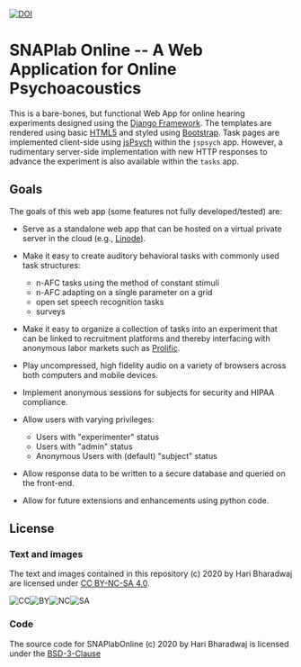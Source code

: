 [![DOI](https://zenodo.org/badge/267509217.svg)](https://zenodo.org/badge/latestdoi/267509217)

# SNAPlab Online -- A Web Application for Online Psychoacoustics


This is a bare-bones, but functional Web App for online
hearing experiments designed using the [Django Framework](https://www.djangoproject.com).
The templates are rendered using basic [HTML5](https://en.wikipedia.org/wiki/HTML5) and
styled using [Bootstrap](https://getbootstrap.com/).
Task pages are implemented client-side using [jsPsych](https://www.jspsych.org)
within the ```jspsych``` app.
However, a rudimentary server-side implementation 
with new HTTP responses to advance the experiment
is also available within the ```tasks``` app.


## Goals

The goals of this web app (some features not fully developed/tested) are:

-	Serve as a standalone web app that can be hosted
	on a virtual private server in the cloud (e.g., [Linode](https://www.linode.com)).

- 	Make it easy to create auditory behavioral tasks
	with commonly used task structures:

	* n-AFC tasks using the method of constant stimuli
	* n-AFC adapting on a single parameter on a grid
	* open set speech recognition tasks
	* surveys

-	Make it easy to organize a collection of tasks into an experiment
	that can be linked to recruitment platforms and thereby interfacing
	with anonymous labor markets such as [Prolific](https://www.prolific.co).

-	Play uncompressed, high fidelity audio on a variety of browsers
	across both computers and mobile devices.

-	Implement anonymous sessions for subjects for security
	and HIPAA compliance.

-	Allow users with varying privileges:

	- Users with "experimenter" status
	- Users with "admin" status
	- Anonymous Users with (default) "subject" status

-	Allow response data to be written to a secure database
	and queried on the front-end.

-	Allow for future extensions and enhancements using python code.

## License
### Text and images
The text and images contained in this repository (c) 2020 by Hari Bharadwaj are licensed under [CC BY-NC-SA 4.0](https://creativecommons.org/licenses/by-nc-sa/4.0/).

![CC](https://mirrors.creativecommons.org/presskit/icons/cc.svg)![BY](https://mirrors.creativecommons.org/presskit/icons/by.svg)![NC](https://mirrors.creativecommons.org/presskit/icons/nc.svg)![SA](https://mirrors.creativecommons.org/presskit/icons/sa.svg)

### Code
The source code for SNAPlabOnline (c) 2020 by Hari Bharadwaj is licensed under the [BSD-3-Clause](https://opensource.org/licenses/BSD-3-Clause)

